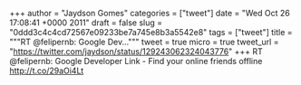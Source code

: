 
+++
author = "Jaydson Gomes"
categories = ["tweet"]
date = "Wed Oct 26 17:08:41 +0000 2011"
draft = false
slug = "0ddd3c4c4cd72567e09233be7a745e8b3a5542e8"
tags = ["tweet"]
title = """RT @felipernb: Google Dev..."""
tweet = true
micro = true
tweet_url = "https://twitter.com/jaydson/status/129243062324043776"
+++
RT @felipernb: Google Developer Link - Find your online friends offline http://t.co/29aOi4Lt
